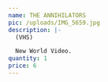 ```yaml
---
name: THE ANNIHILATORS
pic: /uploads/IMG_5659.jpg
description: |-
  (VHS)

  New World Video.
quantity: 1
price: 6
---
```


